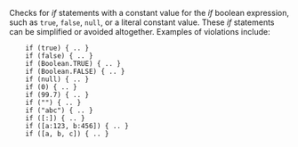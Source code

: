 
Checks for *if* statements with a constant value for the *if* boolean expression, such as
`true`, `false`, `null`, or a literal constant value. These *if* statements
can be simplified or avoided altogether. Examples of violations include:

```
    if (true) { .. }
    if (false) { .. }
    if (Boolean.TRUE) { .. }
    if (Boolean.FALSE) { .. }
    if (null) { .. }
    if (0) { .. }
    if (99.7) { .. }
    if ("") { .. }
    if ("abc") { .. }
    if ([:]) { .. }
    if ([a:123, b:456]) { .. }
    if ([a, b, c]) { .. }
```
